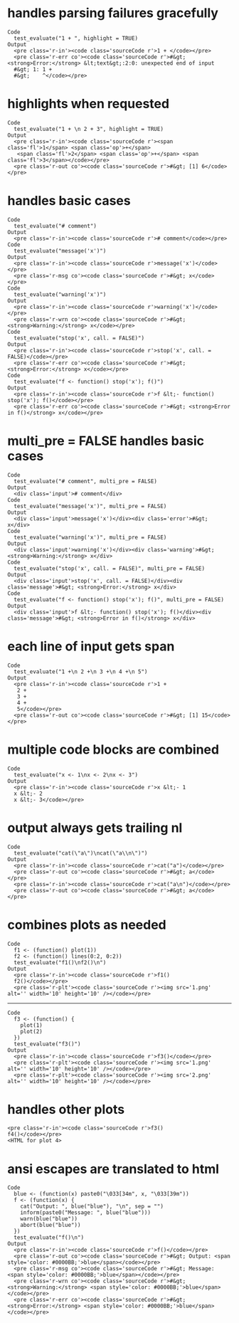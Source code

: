 # handles parsing failures gracefully

    Code
      test_evaluate("1 + ", highlight = TRUE)
    Output
      <pre class='r-in'><code class='sourceCode r'>1 + </code></pre>
      <pre class='r-err co'><code class='sourceCode r'>#&gt; <strong>Error:</strong> &lt;text&gt;:2:0: unexpected end of input
      #&gt; 1: 1 + 
      #&gt;    ^</code></pre>

# highlights when requested

    Code
      test_evaluate("1 + \n 2 + 3", highlight = TRUE)
    Output
      <pre class='r-in'><code class='sourceCode r'><span class='fl'>1</span> <span class='op'>+</span> 
       <span class='fl'>2</span> <span class='op'>+</span> <span class='fl'>3</span></code></pre>
      <pre class='r-out co'><code class='sourceCode r'>#&gt; [1] 6</code></pre>

# handles basic cases

    Code
      test_evaluate("# comment")
    Output
      <pre class='r-in'><code class='sourceCode r'># comment</code></pre>
    Code
      test_evaluate("message('x')")
    Output
      <pre class='r-in'><code class='sourceCode r'>message('x')</code></pre>
      <pre class='r-msg co'><code class='sourceCode r'>#&gt; x</code></pre>
    Code
      test_evaluate("warning('x')")
    Output
      <pre class='r-in'><code class='sourceCode r'>warning('x')</code></pre>
      <pre class='r-wrn co'><code class='sourceCode r'>#&gt; <strong>Warning:</strong> x</code></pre>
    Code
      test_evaluate("stop('x', call. = FALSE)")
    Output
      <pre class='r-in'><code class='sourceCode r'>stop('x', call. = FALSE)</code></pre>
      <pre class='r-err co'><code class='sourceCode r'>#&gt; <strong>Error:</strong> x</code></pre>
    Code
      test_evaluate("f <- function() stop('x'); f()")
    Output
      <pre class='r-in'><code class='sourceCode r'>f &lt;- function() stop('x'); f()</code></pre>
      <pre class='r-err co'><code class='sourceCode r'>#&gt; <strong>Error in f()</strong> x</code></pre>

# multi_pre = FALSE handles basic cases

    Code
      test_evaluate("# comment", multi_pre = FALSE)
    Output
      <div class='input'># comment</div>
    Code
      test_evaluate("message('x')", multi_pre = FALSE)
    Output
      <div class='input'>message('x')</div><div class='error'>#&gt; x</div>
    Code
      test_evaluate("warning('x')", multi_pre = FALSE)
    Output
      <div class='input'>warning('x')</div><div class='warning'>#&gt; <strong>Warning:</strong> x</div>
    Code
      test_evaluate("stop('x', call. = FALSE)", multi_pre = FALSE)
    Output
      <div class='input'>stop('x', call. = FALSE)</div><div class='message'>#&gt; <strong>Error:</strong> x</div>
    Code
      test_evaluate("f <- function() stop('x'); f()", multi_pre = FALSE)
    Output
      <div class='input'>f &lt;- function() stop('x'); f()</div><div class='message'>#&gt; <strong>Error in f()</strong> x</div>

# each line of input gets span

    Code
      test_evaluate("1 +\n 2 +\n 3 +\n 4 +\n 5")
    Output
      <pre class='r-in'><code class='sourceCode r'>1 +
       2 +
       3 +
       4 +
       5</code></pre>
      <pre class='r-out co'><code class='sourceCode r'>#&gt; [1] 15</code></pre>

# multiple code blocks are combined

    Code
      test_evaluate("x <- 1\nx <- 2\nx <- 3")
    Output
      <pre class='r-in'><code class='sourceCode r'>x &lt;- 1
      x &lt;- 2
      x &lt;- 3</code></pre>

# output always gets trailing nl

    Code
      test_evaluate("cat(\"a\")\ncat(\"a\\n\")")
    Output
      <pre class='r-in'><code class='sourceCode r'>cat("a")</code></pre>
      <pre class='r-out co'><code class='sourceCode r'>#&gt; a</code></pre>
      <pre class='r-in'><code class='sourceCode r'>cat("a\n")</code></pre>
      <pre class='r-out co'><code class='sourceCode r'>#&gt; a</code></pre>

# combines plots as needed

    Code
      f1 <- (function() plot(1))
      f2 <- (function() lines(0:2, 0:2))
      test_evaluate("f1()\nf2()\n")
    Output
      <pre class='r-in'><code class='sourceCode r'>f1()
      f2()</code></pre>
      <pre class='r-plt'><code class='sourceCode r'><img src='1.png' alt='' width='10' height='10' /></code></pre>

---

    Code
      f3 <- (function() {
        plot(1)
        plot(2)
      })
      test_evaluate("f3()")
    Output
      <pre class='r-in'><code class='sourceCode r'>f3()</code></pre>
      <pre class='r-plt'><code class='sourceCode r'><img src='1.png' alt='' width='10' height='10' /></code></pre>
      <pre class='r-plt'><code class='sourceCode r'><img src='2.png' alt='' width='10' height='10' /></code></pre>

# handles other plots

    <pre class='r-in'><code class='sourceCode r'>f3()
    f4()</code></pre>
    <HTML for plot 4>

# ansi escapes are translated to html

    Code
      blue <- (function(x) paste0("\033[34m", x, "\033[39m"))
      f <- (function(x) {
        cat("Output: ", blue("blue"), "\n", sep = "")
        inform(paste0("Message: ", blue("blue")))
        warn(blue("blue"))
        abort(blue("blue"))
      })
      test_evaluate("f()\n")
    Output
      <pre class='r-in'><code class='sourceCode r'>f()</code></pre>
      <pre class='r-out co'><code class='sourceCode r'>#&gt; Output: <span style='color: #0000BB;'>blue</span></code></pre>
      <pre class='r-msg co'><code class='sourceCode r'>#&gt; Message: <span style='color: #0000BB;'>blue</span></code></pre>
      <pre class='r-wrn co'><code class='sourceCode r'>#&gt; <strong>Warning:</strong> <span style='color: #0000BB;'>blue</span></code></pre>
      <pre class='r-err co'><code class='sourceCode r'>#&gt; <strong>Error:</strong> <span style='color: #0000BB;'>blue</span></code></pre>

